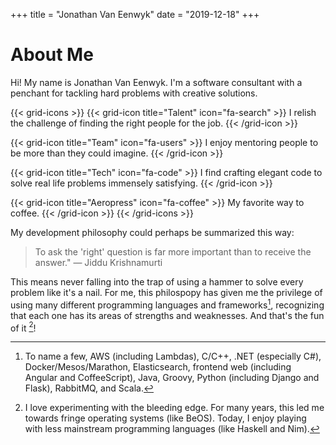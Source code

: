 +++
title = "Jonathan Van Eenwyk"
date = "2019-12-18"
+++

# About Me

Hi! My name is Jonathan Van Eenwyk.  I'm a software consultant with a penchant
for tackling hard problems with creative solutions.

{{< grid-icons >}}
   {{< grid-icon title="Talent" icon="fa-search" >}}
      I relish the challenge of finding the right people for the job.
   {{< /grid-icon >}}

   {{< grid-icon title="Team" icon="fa-users" >}}
      I enjoy mentoring people to be more than they could imagine.
   {{< /grid-icon >}}

   {{< grid-icon title="Tech" icon="fa-code" >}}
      I find crafting elegant code to solve real life problems immensely satisfying.
   {{< /grid-icon >}}

   {{< grid-icon title="Aeropress" icon="fa-coffee" >}}
      My favorite way to coffee.
   {{< /grid-icon >}}
{{< /grid-icons >}}

My development philosophy could perhaps be summarized this way:

> To ask the 'right' question is far more important than to receive the
> answer." — Jiddu Krishnamurti

This means never falling into the trap of using a hammer to solve every
problem like it's a nail. For me, this philospopy has given me the
privilege of using many different programming languages and frameworks[^1],
recognizing that each one has its areas of strengths and
weaknesses. And that's the fun of it [^2]!

[^1]: To name a few, AWS (including Lambdas), C/C++, .NET (especially C#),
  Docker/Mesos/Marathon, Elasticsearch, frontend web (including Angular and
  CoffeeScript), Java, Groovy, Python (including Django and Flask), RabbitMQ,
  and Scala.

[^2]: I love experimenting with the bleeding edge. For many years, this led me
  towards fringe operating systems (like BeOS). Today, I enjoy playing with less
  mainstream programming languages (like Haskell and Nim).

